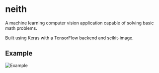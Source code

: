 neith
=====
A machine learning computer vision application capable of solving basic math problems.

Built using Keras with a TensorFlow backend and scikit-image.

## Example
![Example](http://i.imgur.com/2SXVNVE.gif)
